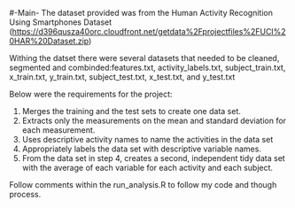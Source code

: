 #-Main-
The dataset provided was from the Human Activity Recognition Using Smartphones Dataset (https://d396qusza40orc.cloudfront.net/getdata%2Fprojectfiles%2FUCI%20HAR%20Dataset.zip)

Withing the datset there were several datasets that needed to be cleaned, segmented and combinded:features.txt, activity_labels.txt, subject_train.txt, x_train.txt, y_train.txt, subject_test.txt, x_test.txt, and y_test.txt

Below were the requirements for the project:
1) Merges the training and the test sets to create one data set.
2) Extracts only the measurements on the mean and standard deviation for each measurement.
3) Uses descriptive activity names to name the activities in the data set
4) Appropriately labels the data set with descriptive variable names.
5) From the data set in step 4, creates a second, independent tidy data set with the average of each variable for each activity and each subject.

Follow comments within the run_analysis.R to follow my code and though process.

